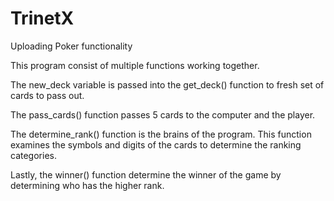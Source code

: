 # TrinetX
Uploading Poker functionality

This program consist of multiple functions working together.

The new_deck variable is passed into the get_deck() function to fresh set of cards to pass out.

The pass_cards() function passes 5 cards to the computer and the player.

The determine_rank() function is the brains of the program. This function examines the symbols and digits of the cards to determine the ranking categories.

Lastly, the winner() function determine the winner of the game by determining who has the higher rank.